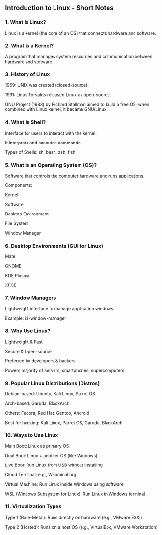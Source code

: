 ## Introduction to Linux - Short Notes
### 1. What is Linux?
Linux is a kernel (the core of an OS) that connects hardware and software.

### 2. What is a Kernel?
A program that manages system resources and communication between hardware and software.

### 3. History of Linux
1969: UNIX was created (closed-source).

1991: Linus Torvalds released Linux as open-source.

GNU Project (1983) by Richard Stallman aimed to build a free OS; when combined with Linux kernel, it became GNU/Linux.

### 4. What is Shell?
Interface for users to interact with the kernel.

It interprets and executes commands.

Types of Shells: sh, bash, zsh, fish

### 5. What is an Operating System (OS)?
Software that controls the computer hardware and runs applications.

Components:

Kernel

Software

Desktop Environment

File System

Window Manager

### 6. Desktop Environments (GUI for Linux)
Mate

GNOME

KDE Plasma

XFCE

### 7. Window Managers
Lightweight interface to manage application windows.

Example: i3-window-manager

### 8. Why Use Linux?
Lightweight & Fast

Secure & Open-source

Preferred by developers & hackers

Powers majority of servers, smartphones, supercomputers

### 9. Popular Linux Distributions (Distros)
Debian-based: Ubuntu, Kali Linux, Parrot OS

Arch-based: Garuda, BlackArch

Others: Fedora, Red Hat, Gentoo, Android

Best for hacking: Kali Linux, Parrot OS, Garuda, BlackArch

### 10. Ways to Use Linux
Main Boot: Linux as primary OS

Dual Boot: Linux + another OS (like Windows)

Live Boot: Run Linux from USB without installing

Cloud Terminal: e.g., Webminal.org

Virtual Machine: Run Linux inside Windows using software

WSL (Windows Subsystem for Linux): Run Linux in Windows terminal

### 11. Virtualization Types
Type 1 (Bare-Metal): Runs directly on hardware (e.g., VMware ESXi)

Type 2 (Hosted): Runs on a host OS (e.g., VirtualBox, VMware Workstation)

